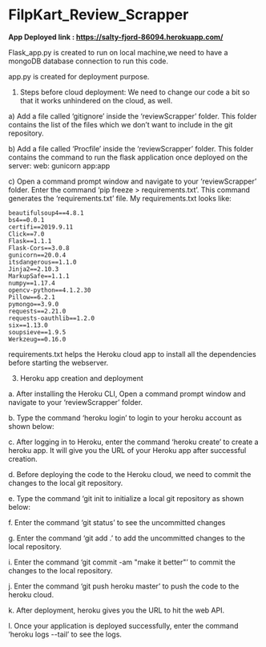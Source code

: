 # FilpKart_Review_Scrapper

**App Deployed link : https://salty-fjord-86094.herokuapp.com/**

Flask_app.py is created to run on local machine,we need to have a mongoDB database connection to run this code.

app.py is created for deployment purpose.


1.	Steps before cloud deployment:
We need to change our code a bit so that it works unhindered on the cloud, as well.

a)	Add a file called ‘gitignore’ inside the ‘reviewScrapper’ folder. This folder contains the list of the files which we don’t want to include in the git repository.

b)	Add a file called ‘Procfile’ inside the ‘reviewScrapper’ folder. This folder contains the command to run the flask application once deployed on the server: 
    web: gunicorn app:app

c)	Open a command prompt window and navigate to your ‘reviewScrapper’ folder. Enter the command ‘pip freeze > requirements.txt’. This command generates the ‘requirements.txt’ file. My requirements.txt looks like:

    beautifulsoup4==4.8.1
    bs4==0.0.1
    certifi==2019.9.11
    Click==7.0
    Flask==1.1.1
    Flask-Cors==3.0.8
    gunicorn==20.0.4
    itsdangerous==1.1.0
    Jinja2==2.10.3
    MarkupSafe==1.1.1
    numpy==1.17.4
    opencv-python==4.1.2.30
    Pillow==6.2.1
    pymongo==3.9.0
    requests==2.21.0
    requests-oauthlib==1.2.0
    six==1.13.0
    soupsieve==1.9.5
    Werkzeug==0.16.0

requirements.txt helps the Heroku cloud app to install all the dependencies before starting the webserver.

3. Heroku app creation and deployment

a.	After installing the Heroku CLI, Open a command prompt window and navigate to your ‘reviewScrapper’ folder.

b.	Type the command ‘heroku login’ to login to your heroku account as shown   below:
 
c.	After logging in to Heroku, enter the command ‘heroku create’ to create a heroku app. It will give you the URL of your Heroku app after successful creation.

d.	Before deploying the code to the Heroku cloud, we need to commit the changes to the local git repository.

e.	Type the command ‘git init to initialize a local git repository  as shown below:
 
f.	Enter the command ‘git status’ to see the uncommitted changes

g.	Enter the command ‘git add .’ to add the uncommitted changes to the local repository.

i.	Enter the command ‘git commit -am "make it better"’ to commit the changes to the local repository.

j.	Enter the command ‘git push heroku master’ to push the code to the heroku cloud.

k.	After deployment, heroku gives you the URL to hit the web API.

l.	Once your application is deployed successfully, enter the command ‘heroku logs --tail’ to see the logs.
